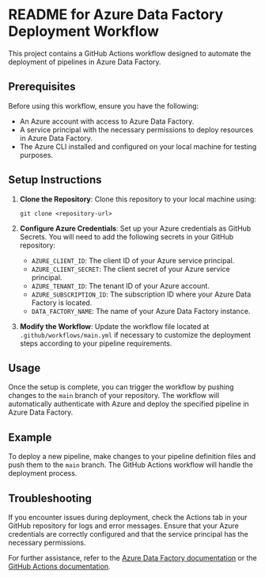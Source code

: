 # README for Azure Data Factory Deployment Workflow

This project contains a GitHub Actions workflow designed to automate the deployment of pipelines in Azure Data Factory. 

## Prerequisites

Before using this workflow, ensure you have the following:

- An Azure account with access to Azure Data Factory.
- A service principal with the necessary permissions to deploy resources in Azure Data Factory.
- The Azure CLI installed and configured on your local machine for testing purposes.

## Setup Instructions

1. **Clone the Repository**: 
   Clone this repository to your local machine using:
   ```
   git clone <repository-url>
   ```

2. **Configure Azure Credentials**:
   Set up your Azure credentials as GitHub Secrets. You will need to add the following secrets in your GitHub repository:
   - `AZURE_CLIENT_ID`: The client ID of your Azure service principal.
   - `AZURE_CLIENT_SECRET`: The client secret of your Azure service principal.
   - `AZURE_TENANT_ID`: The tenant ID of your Azure account.
   - `AZURE_SUBSCRIPTION_ID`: The subscription ID where your Azure Data Factory is located.
   - `DATA_FACTORY_NAME`: The name of your Azure Data Factory instance.

3. **Modify the Workflow**:
   Update the workflow file located at `.github/workflows/main.yml` if necessary to customize the deployment steps according to your pipeline requirements.

## Usage

Once the setup is complete, you can trigger the workflow by pushing changes to the `main` branch of your repository. The workflow will automatically authenticate with Azure and deploy the specified pipeline in Azure Data Factory.

## Example

To deploy a new pipeline, make changes to your pipeline definition files and push them to the `main` branch. The GitHub Actions workflow will handle the deployment process.

## Troubleshooting

If you encounter issues during deployment, check the Actions tab in your GitHub repository for logs and error messages. Ensure that your Azure credentials are correctly configured and that the service principal has the necessary permissions.

For further assistance, refer to the [Azure Data Factory documentation](https://docs.microsoft.com/en-us/azure/data-factory/introduction) or the [GitHub Actions documentation](https://docs.github.com/en/actions).
